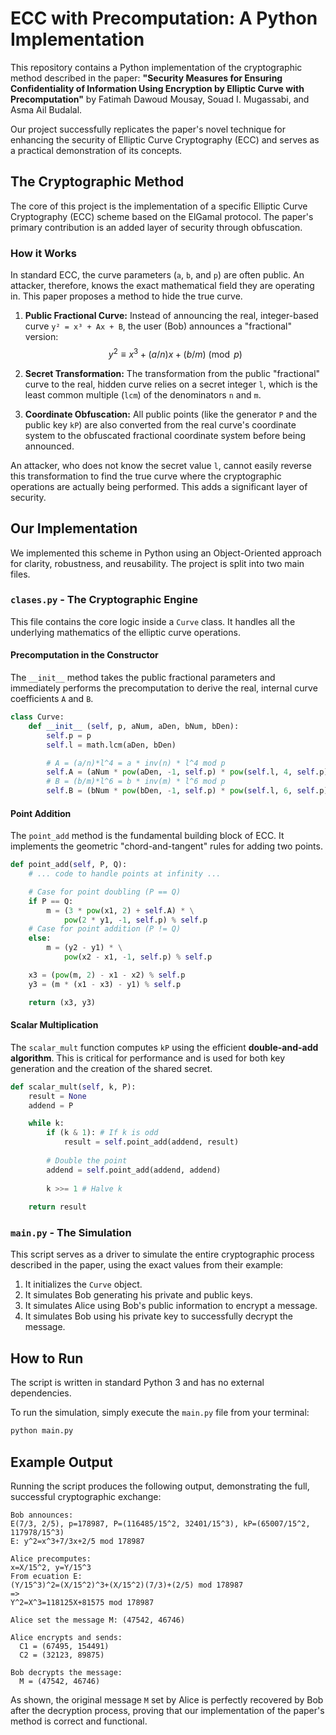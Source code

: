 # ECC with Precomputation: A Python Implementation

This repository contains a Python implementation of the cryptographic method described in the paper: **"Security Measures for Ensuring Confidentiality of Information Using Encryption by Elliptic Curve with Precomputation"** by Fatimah Dawoud Mousay, Souad I. Mugassabi, and Asma Ail Budalal.

Our project successfully replicates the paper's novel technique for enhancing the security of Elliptic Curve Cryptography (ECC) and serves as a practical demonstration of its concepts.

## The Cryptographic Method

The core of this project is the implementation of a specific Elliptic Curve Cryptography (ECC) scheme based on the ElGamal protocol. The paper's primary contribution is an added layer of security through obfuscation.

### How it Works

In standard ECC, the curve parameters (`a`, `b`, and `p`) are often public. An attacker, therefore, knows the exact mathematical field they are operating in. This paper proposes a method to hide the true curve.

1. **Public Fractional Curve:** Instead of announcing the real, integer-based curve `y² = x³ + Ax + B`, the user (Bob) announces a "fractional" version:
    $$y^2 \equiv x^3 + (a/n)x + (b/m) \pmod{p}$$

2. **Secret Transformation:** The transformation from the public "fractional" curve to the real, hidden curve relies on a secret integer `l`, which is the least common multiple (`lcm`) of the denominators `n` and `m`.

3. **Coordinate Obfuscation:** All public points (like the generator `P` and the public key `kP`) are also converted from the real curve's coordinate system to the obfuscated fractional coordinate system before being announced.

An attacker, who does not know the secret value `l`, cannot easily reverse this transformation to find the true curve where the cryptographic operations are actually being performed. This adds a significant layer of security.

## Our Implementation

We implemented this scheme in Python using an Object-Oriented approach for clarity, robustness, and reusability. The project is split into two main files.

### `clases.py` - The Cryptographic Engine

This file contains the core logic inside a `Curve` class. It handles all the underlying mathematics of the elliptic curve operations.

#### Precomputation in the Constructor

The `__init__` method takes the public fractional parameters and immediately performs the precomputation to derive the real, internal curve coefficients `A` and `B`.

```python
class Curve:
    def __init__ (self, p, aNum, aDen, bNum, bDen):
        self.p = p
        self.l = math.lcm(aDen, bDen)

        # A = (a/n)*l^4 = a * inv(n) * l^4 mod p
        self.A = (aNum * pow(aDen, -1, self.p) * pow(self.l, 4, self.p)) % self.p
        # B = (b/m)*l^6 = b * inv(m) * l^6 mod p
        self.B = (bNum * pow(bDen, -1, self.p) * pow(self.l, 6, self.p)) % self.p
```

#### Point Addition

The `point_add` method is the fundamental building block of ECC. It implements the geometric "chord-and-tangent" rules for adding two points.

```python
def point_add(self, P, Q):
    # ... code to handle points at infinity ...

    # Case for point doubling (P == Q)
    if P == Q:
        m = (3 * pow(x1, 2) + self.A) * \
            pow(2 * y1, -1, self.p) % self.p
    # Case for point addition (P != Q)
    else:
        m = (y2 - y1) * \
            pow(x2 - x1, -1, self.p) % self.p

    x3 = (pow(m, 2) - x1 - x2) % self.p
    y3 = (m * (x1 - x3) - y1) % self.p

    return (x3, y3)
```

#### Scalar Multiplication

The `scalar_mult` function computes `kP` using the efficient **double-and-add algorithm**. This is critical for performance and is used for both key generation and the creation of the shared secret.

```python
def scalar_mult(self, k, P):
    result = None
    addend = P

    while k:
        if (k & 1): # If k is odd
            result = self.point_add(addend, result)
        
        # Double the point
        addend = self.point_add(addend, addend)
        
        k >>= 1 # Halve k
    
    return result
```

### `main.py` - The Simulation

This script serves as a driver to simulate the entire cryptographic process described in the paper, using the exact values from their example:

1. It initializes the `Curve` object.
2. It simulates Bob generating his private and public keys.
3. It simulates Alice using Bob's public information to encrypt a message.
4. It simulates Bob using his private key to successfully decrypt the message.

## How to Run

The script is written in standard Python 3 and has no external dependencies.

To run the simulation, simply execute the `main.py` file from your terminal:

```bash
python main.py
```

## Example Output

Running the script produces the following output, demonstrating the full, successful cryptographic exchange:

```
Bob announces:
E(7/3, 2/5), p=178987, P=(116485/15^2, 32401/15^3), kP=(65007/15^2, 117978/15^3)
E: y^2=x^3+7/3x+2/5 mod 178987

Alice precomputes:
x=X/15^2, y=Y/15^3
From ecuation E:
(Y/15^3)^2=(X/15^2)^3+(X/15^2)(7/3)+(2/5) mod 178987
=>
Y^2=X^3=118125X+81575 mod 178987

Alice set the message M: (47542, 46746)

Alice encrypts and sends:
  C1 = (67495, 154491)
  C2 = (32123, 89875)

Bob decrypts the message:
  M = (47542, 46746)
```

As shown, the original message `M` set by Alice is perfectly recovered by Bob after the decryption process, proving that our implementation of the paper's method is correct and functional.
